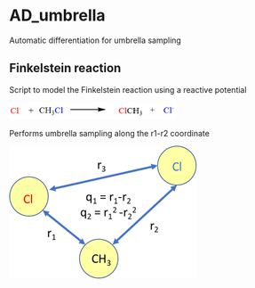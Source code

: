 # AD_umbrella
Automatic differentiation for umbrella sampling

## Finkelstein reaction
Script to model the Finkelstein reaction using a reactive potential

<img src="images/Fink_reaction.png" width=300>

Performs umbrella sampling along the r1-r2 coordinate

<img src="images/React_pot.png">


